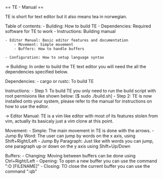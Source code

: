 == TE - Manual ==

TE is short for text editor but it also means tea in norwegian.


Table of contents:
    - Building: How to build TE
        - Dependencies: Required software for TE to work
        - Instructions: Building manual

    - Editor Manual: Basic editor features and documentation 
        - Movement: Simple movement
        - Buffers: How to handle buffers

    - Configuration: How to setup language syntax


-> Building:
In order to build the TE text editor you will need the all the
dependencies specified below.

Dependencies:
    - cargo or rustc: To build TE

Instructions:
    - Step 1:
        To build TE you only need to run the build script with
        root permisions like shown below:
        [$ sudo ./build.sh]
    - Step 2:
        TE is now installed onto your system, please refer to
        the manual for instructions on how to use the editor.

-> Editor Manual:
TE is a vim like editor with most of its features stolen from
vim, actually its basicaly just a vim clone at this point.

Movement:
    - Simple: The main movement in TE is done with the arrows.
    - Jump By Word: The user can jump by words on the x axis,
                    using Shift+Right/Left
    - Jump By Paragraph: Just like with words you can jump,
                         one paragraph up or down on the
                         y axis using Shift+Up/Down

Buffers:
    - Changing: Moving between buffers can be done using
                Ctrl+Right/Left
    - Opening: To open a new buffer you can use the command
               ":O [FILENAME]"
    - Closing: TO close the current buffer you can use the command
               ":qb"


